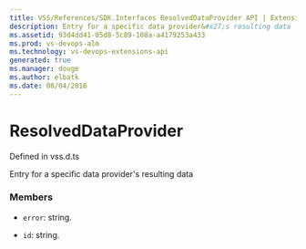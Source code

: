 ```yaml
---
title: VSS/References/SDK.Interfaces ResolvedDataProvider API | Extensions for Visual Studio Team Services
description: Entry for a specific data provider&#x27;s resulting data
ms.assetid: 93d4dd41-05d8-5c89-108a-a4179253a433
ms.prod: vs-devops-alm
ms.technology: vs-devops-extensions-api
generated: true
ms.manager: douge
ms.author: elbatk
ms.date: 08/04/2016
---
```


# ResolvedDataProvider

Defined in vss.d.ts


Entry for a specific data provider&#x27;s resulting data 

### Members

* `error`: string. 

* `id`: string. 

